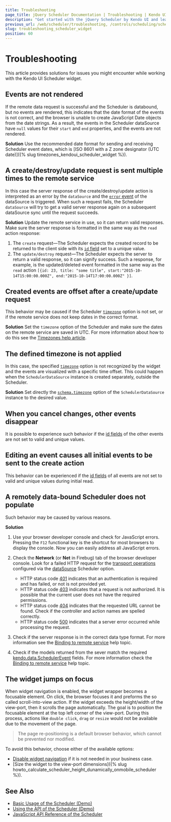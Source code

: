 ```yaml
---
title: Troubleshooting
page_title: jQuery Scheduler Documentation | Troubleshooting | Kendo UI
description: "Get started with the jQuery Scheduler by Kendo UI and learn how to deal with issues you may encounter while using the widget."
previous_url: /web/scheduler/troubleshooting, /controls/scheduling/scheduler/troubleshoot/troubleshooting
slug: troubleshooting_scheduler_widget
position: 60
---
```


# Troubleshooting

This article provides solutions for issues you might encounter while working with the Kendo UI Scheduler widget.

## Events are not rendered

If the remote data request is successful and the Scheduler is databound, but no events are rendered, this indicates that the date format of the events is not correct, and the browser is unable to create JavaScript Date objects from the date strings. As a result, the events in the Scheduler dataSource have `null` values for their `start` and `end` properties, and the events are not rendered.

**Solution** Use the recommended date format for sending and receiving Scheduler event dates, which is [ISO 8601 with a Z zone designator (UTC date)]({% slug timezones_kendoui_scheduler_widget %}).

## A create/destroy/update request is sent multiple times to the remote service

In this case the server response of the create/destroy/update action is interpreted as an error by the `dataSource` and the [`error` event](/api/framework/datasource#events-error) of the dataSource is triggered. When such a request fails, the Scheduler `dataSource` will try to get a valid server response again on a subsequent dataSource sync until the request succeeds.

**Solution** Update the remote service in use, so it can return valid responses. Make sure the server response is formatted in the same way as the `read` action response:

1. The `create` request&mdash;The Scheduler expects the created record to be returned to the client side with its [`id` field](/api/javascript/data/schedulerevent#fields-id) set to a unique value.
1. The `update/destroy` request&mdash;The Scheduler expects the server to return a valid response, so it can signify success. Such a response, for example, is the updated/deleted event formatted in the same way as the `read` action `[{id: 23, title: "some title", start:"2015-10-14T15:00:00.000Z", end:"2015-10-14T17:00:00.000Z" }]`.

## Created events are offset after a create/update request

This behavior may be caused if the Scheduler [`timezone`](/api/javascript/ui/scheduler/configuration/timezone) option is not set, or if the remote service does not keep dates in the correct format.

**Solution** Set the `timezone` option of the Scheduler and make sure the dates on the remote service are saved in UTC. For more information about how to do this see the [Timezones help article](/web/scheduler/timezones).

## The defined timezone is not applied

In this case, the specified [`timezone`](/api/javascript/ui/scheduler/configuration/timezone) option is not recognized by the widget and the events are visualized with a specific time offset. This could happen when the `SchedulerDataSource` instance is created separately, outside the Scheduler.

**Solution** Set directly the [`schema.timezone`](/api/javascript/data/schedulerdatasource/configuration/schema.timezone) option of the `SchedulerDataSource` instance to the desired value.

## When you cancel changes, other events disappear

It is possible to experience such behavior if the [id fields](/api/javascript/data/schedulerevent#fields-id) of the other events are not set to valid and unique values.

## Editing an event causes all initial events to be sent to the create action

This behavior can be experienced if the [id fields](/api/javascript/data/schedulerevent#fields-id) of all events are not set to valid and unique values during initial read.

## A remotely data-bound Scheduler does not populate

Such behavior may be caused by various reasons.

**Solution**

1. Use your browser developer console and check for JavaScript errors. Pressing the `F12` functional key is the shortcut for most browsers to display the console. Now you can easily address all JavaScript errors.
1. Check the **Network** (or **Net** in Firebug) tab of the browser developer console. Look for a failed HTTP request for the [transport operations](/api/javascript/data/datasource/configuration/transport) configured via the [dataSource](/api/javascript/ui/scheduler/configuration/datasource) Scheduler option.

    * HTTP status code [401](http://en.wikipedia.org/wiki/List_of_HTTP_status_codes#401) indicates that an authentication is required and has failed, or not is not provided yet.
    * HTTP status code [403](http://en.wikipedia.org/wiki/List_of_HTTP_status_codes#403) indicates that a request is not authorized. It is possible that the current user does not have the required permissions.
    * HTTP status code [404](http://en.wikipedia.org/wiki/List_of_HTTP_status_codes#404) indicates that the requested URL cannot be found. Check if the controller and action names are spelled correctly.
    * HTTP status code [500](http://en.wikipedia.org/wiki/List_of_HTTP_status_codes#500) indicates that a server error occurred while processing the request.

1. Check if the server response is in the correct data type format. For more information see the [Binding to remote service](/web/scheduler/overview#binding-to-remote-service) help topic.
1. Check if the models returned from the sever match the required [kendo.data.SchedulerEvent](/api/javascript/data/schedulerevent) fields. For more information check the [Binding to remote service](/web/scheduler/overview#binding-to-remote-service) help topic.

## The widget jumps on focus

When widget navigation is enabled, the widget wrapper becomes a focusable element. On click, the browser focuses it and preforms the so called scroll-into-view action. If the widget exceeds the height/width of the view-port, then it scrolls the page automatically. The goal is to position the focusable element at the top left corner of the view-port. During this process, actions like `double click`, `drag` or `resize` would not be available due to the movement of the page.

> The page re-positioning is a default browser behavior, which cannot be prevented nor modified.

To avoid this behavior, choose either of the available options:
* [Disable widget navigation](/api/javascript/ui/scheduler/configuration/selectable) if it is not needed in your business case.
* [Size the widget to the view-port dimensions]({% slug howto_calculate_scheduler_height_dunamically_onmobile_scheduler %}).

## See Also

* [Basic Usage of the Scheduler (Demo)](https://demos.telerik.com/kendo-ui/scheduler/index)
* [Using the API of the Scheduler (Demo)](https://demos.telerik.com/kendo-ui/scheduler/api)
* [JavaScript API Reference of the Scheduler](/api/javascript/ui/scheduler)
